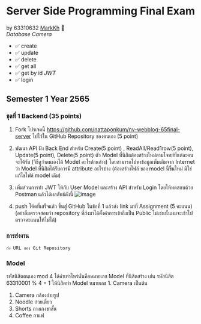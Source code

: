 # Server Side Programming Final Exam  
by 63310632 [MarkKh](https://github.com/MarkKh) :information_desk_person: <br>
_Database Camera_
- :white_check_mark: create
- :white_check_mark: update
- :white_check_mark: delete
- :white_check_mark: get all
- :white_check_mark: get by id
_JWT_
- :white_check_mark: login

## Semester 1 Year 2565
### ชุดที่ 1 Backend (35 points)

1. Fork โปรเจคนี้ https://github.com/nattaponkum/nv-webblog-65final-server ไปไว้ใน GitHub Repository ของตนเอง (5 point)

2. พัฒนา API ฝัง Back End สำหรับ Create(5 point) , ReadAll/Read1row(5 point), Update(5 point), Delete(5 point) ตัว Model ที่นิสิตต้องสร้างใหม่ตามโจทย์ที่แต่ละคนจะได้รับ (วิธีดูว่าตนเองได้ Model อะไรด้านล่าง)
โดยสามารถไปหาข้อมูลเพิ่มเติมจาก Internet ว่า Model ที่นิสิตได้รับควรมี attribute อะไรบ้าง (ต้องสร้างไฟล์ ของ model นี้ขึ้นใหม่ มิใช่แก้ไขไฟล์ model เดิม)

3. เพิ่มส่วนการทำ JWT ให้กับ User Model และสร้าง API สำหรับ Login โดยให้ทดสอบด้วย Postman แล้วได้ผลลัพธ์ดังนี้ 
![image](https://user-images.githubusercontent.com/67570539/195055933-8d8c0a9d-89f9-4de5-9ec1-f4cc285e8074.png)


3. push โค้ดที่เสร็จแล้ว ขึ้นสู่่ GitHub ในข้อที่ 1 แล้วส่ง link มาที่ Assignment (5 คะแนน)(อย่าลืมตรวจสอบว่า repository ที่ส่งมาได้ตั้งค่าการเข้าถึงเป็น Public ไม่เช่นนั้นผมจะเข้าไปตรวจคะแนนให้ไม่ได้)    
### การส่งงาน
    ส่ง URL ของ Git Repository  
    
### Model 
รหัสนิสิตตนเอง mod 4 ได้ค่าเท่าไหร่นั่นคือหมายเลข Model ที่นิสิตสร้าง 
เช่น รหัสนิสิต 63310001 % 4 = 1 ให้นิสิตทำ Model หมายเลข 1. Camera เป็นต้น  

1. Camera	กล้องถ่ายรูป
2. Noodle	ก๋วยเตี๋ยว
3. Shorts	กางเกงขาสั้น
4. Coffee	กาแฟ

